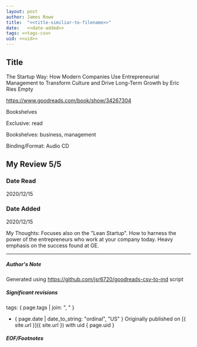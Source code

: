 ```yaml
---
layout: post
author: James Rowe
title:  "<<title-similiar-to-filename>>"
date:   <<date-added>>
tags: <<tags-csv>
uid: <<uid>>
---
```


<!-- highly dependent on how you personally use jekyll templates, and how you want this to show up -->

## Title

The Startup Way: How Modern Companies Use Entrepreneurial Management to Transform Culture and Drive Long-Term Growth by Eric Ries
Empty 

https://www.goodreads.com/book/show/34267304

Bookshelves

Exclusive: read

Bookshelves: business, management

Binding/Format: Audio CD

## My Review 5/5

### Date Read
2020/12/15

### Date Added
2020/12/15

My Thoughts: Focuses also on the "Lean Startup". How to harness the power of the entrepreneurs who work at your company today. Heavy emphasis on the success found at GE.

---

##### Author's Note

Generated using https://github.com/jsr6720/goodreads-csv-to-md script

##### Significant revisions

tags: { page.tags | join: ", " } <!-- todo move this somewhere -->

- { page.date | date_to_string: "ordinal", "US" } Originally published on [{ site.url }]({ site.url }) with uid { page.uid }

##### EOF/Footnotes
